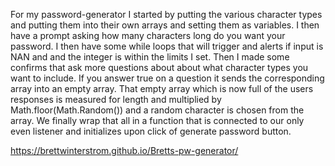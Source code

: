 For my password-generator I started by putting the various character types and putting them into their own arrays and setting them as variables. I then have a prompt asking how many characters long do you want your password. I then have some while loops that will trigger and alerts if input is NAN and and the integer is within the limits I set. Then I made some confirms that ask more questions about about what character types you want to include. If you answer true on a question it sends the corresponding array into an empty array. That empty array which is now full of the users responses is measured for length and multiplied by Math.floor(Math.Random()) and a random character is chosen from the array. We finally wrap that all in a function that is connected to our only even listener and initializes upon click of generate password button.

https://brettwinterstrom.github.io/Bretts-pw-generator/